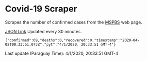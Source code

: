 # Covid-19 Scraper

Scrapes the number of confirmed cases from the [MSPBS](https://www.mspbs.gov.py/covid-19.php) web page.

[JSON Link](https://jmayalag.github.io/covid19-scrape/cases.json)
Updated every 30 minutes.
```
{"confirmed":69,"deaths":0,"recovered":0,"timestamp":"2020-04-02T00:33:51.073Z","pyt":"4/1/2020, 20:33:51 GMT-4"}
```
Last update (Paraguay Time): 4/1/2020, 20:33:51 GMT-4
